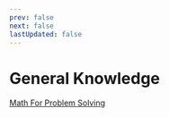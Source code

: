 ```yaml
---
prev: false
next: false
lastUpdated: false
---
```


# General Knowledge

[Math For Problem Solving](MathForProblemSolving.md)
